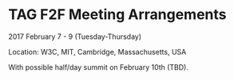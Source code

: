# TAG F2F Meeting Arrangements

2017 February 7 - 9 (Tuesday-Thursday)

Location: W3C, MIT, Cambridge, Massachusetts, USA

With possible half/day summit on February 10th (TBD).

